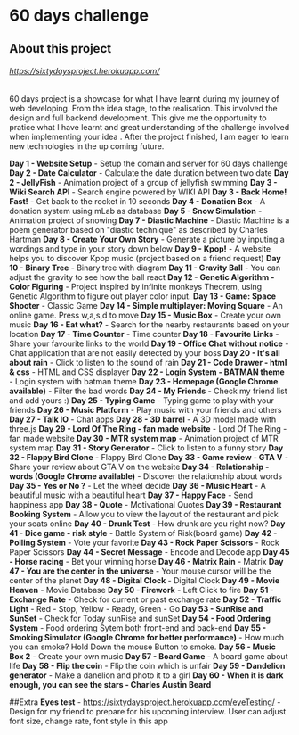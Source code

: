# 60 days challenge

## About this project

###### https://sixtydaysproject.herokuapp.com/


60 days project is a showcase for what I have learnt during my journey of web developing. From the idea stage, to the realisation.
This involved the design and full backend development. This give me the opportunity to pratice what I have learnt and great understanding
of the challenge involved when implementing your idea . After the project finished, I am
eager to learn new technologies in the up coming future.

**Day 1 - Website Setup** - Setup the domain and server for 60 days challenge
**Day 2 - Date Calculator** - Calculate the date duration between two date
**Day 2 - JellyFish** - Animation project of a group of jellyfish swimming
**Day 3 - Wiki Search API** - Search engine powered by WIKI API
**Day 3 - Back Home! Fast!** - Get back to the rocket in 10 seconds
**Day 4 - Donation Box** - A donation system using mLab as database
**Day 5 - Snow Simulation** - Animation project of snowing
**Day 7 - Diastic Machine** - Diastic Machine is a poem generator based on "diastic technique" as described by Charles Hartman
**Day 8 - Create Your Own Story** - Generate a picture by inputing a wordings and type in your story down below
**Day 9 - Kpop!** - A website helps you to discover Kpop music (project based on a friend request)
**Day 10 - Binary Tree** - Binary tree with diagram
**Day 11 - Gravity Ball** - You can adjust the gravity to see how the ball react
**Day 12 - Genetic Algorithm - Color Figuring** - Project inspired by infinite monkeys Theorem, using Genetic Algorithm to figure out player color input.
**Day 13 - Game: Space Shooter** - Classic Game
**Day 14 - Simple multiplayer: Moving Square** - An online game. Press w,a,s,d to move
**Day 15 - Music Box** - Create your own music
**Day 16 - Eat what?** - Search for the nearby restaurants based on your location
**Day 17 - Time Counter** - Time counter
**Day 18 - Favourite Links** - Share your favourite links to the world
**Day 19 - Office Chat without notice** - Chat application that are not easily detected by your boss
**Day 20 - It's all about rain** - Click to listen to the sound of rain
**Day 21 - Code Drawer - html & css** - HTML and CSS displayer
**Day 22 - Login System - BATMAN theme** - Login system with batman theme
**Day 23 - Homepage (Google Chrome available)** - Filter the bad words
**Day 24 - My Friends** - Check my friend list and add yours :)
**Day 25 - Typing Game** - Typing game to play with your friends
**Day 26 - Music Platform** - Play music with your friends and others
**Day 27 - Talk IO** - Chat apps
**Day 28 - 3D barrel** - A 3D model made with three.js
**Day 29 - Lord Of The Ring - fan made website** - Lord Of The Ring - fan made website
**Day 30 - MTR system map** - Animation project of MTR system map
**Day 31 - Story Generator** - Click to listen to a funny story
**Day 32 - Flappy Bird Clone** - Flappy Bird Clone
**Day 33 - Game review - GTA V** - Share your review about GTA V on the website
**Day 34 - Relationship - words (Google Chrome available)** - Discover the relationship about words
**Day 35 - Yes or No ?** - Let the wheel decide
**Day 36 - Music Heart** - A beautiful music with a beautiful heart
**Day 37 - Happy Face** - Send happiness app
**Day 38 - Quote** - Motivational Quotes
**Day 39 - Restaurant Booking System** - Allow you to view the layout of the restaurant and pick your seats online
**Day 40 - Drunk Test** - How drunk are you right now?
**Day 41 - Dice game - risk style** - Battle System of Risk(board game)
**Day 42 - Polling System** - Vote your favorite
**Day 43 - Rock Paper Scissors** - Rock Paper Scissors
**Day 44 - Secret Message** - Encode and Decode app
**Day 45 - Horse racing** - Bet your winning horse
**Day 46 - Matrix Rain** - Matrix
**Day 47 - You are the center in the universe** - Your mouse cursor will be the center of the planet
**Day 48 - Digital Clock** - Digital Clock
**Day 49 - Movie Heaven** - Movie Database
**Day 50 - Firework** - Left Click to fire
**Day 51 - Exchange Rate** - Check for current or past exchange rate
**Day 52 - Traffic Light** - Red - Stop, Yellow - Ready, Green - Go
**Day 53 - SunRise and SunSet** - Check for Today sunRise and sunSet
**Day 54 - Food Ordering System** - Food ordering Sytem both front-end and back-end
**Day 55 - Smoking Simulator (Google Chrome for better performance)** - How much you can smoke? Hold Down the mouse Button to smoke.
**Day 56 - Music Box 2** - Create your own music
**Day 57 - Board Game** - A board game about life
**Day 58 - Flip the coin** - Flip the coin which is unfair
**Day 59 - Dandelion generator** - Make a danelion and photo it to a girl
**Day 60 - When it is dark enough, you can see the stars - Charles Austin Beard**

##Extra
**Eyes test** - https://sixtydaysproject.herokuapp.com/eyeTesting/ - Design for my friend to prepare for his upcoming interview. User can adjust font size, change rate, font style in this app
